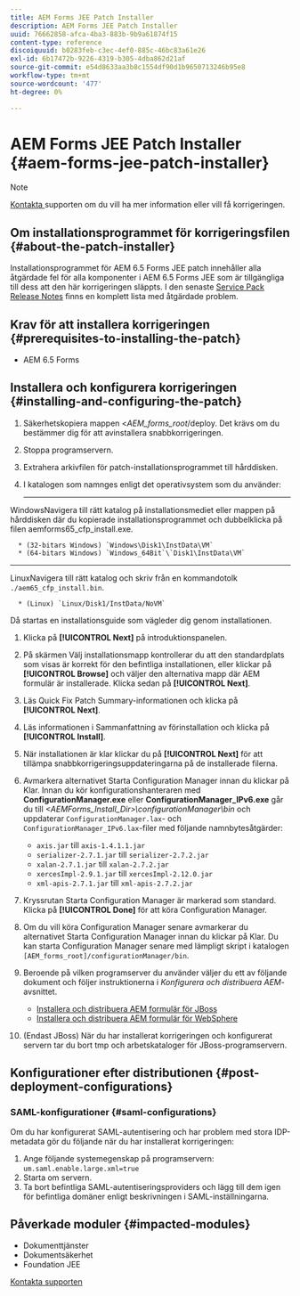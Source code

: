 ```yaml
---
title: AEM Forms JEE Patch Installer
description: AEM Forms JEE Patch Installer
uuid: 76662858-afca-4ba3-883b-9b9a61874f15
content-type: reference
discoiquuid: b0283feb-c3ec-4ef0-885c-46bc83a61e26
exl-id: 6b17472b-9226-4319-b305-4dba862d21af
source-git-commit: e54d8633aa3b8c1554df90d1b9650713246b95e8
workflow-type: tm+mt
source-wordcount: '477'
ht-degree: 0%

---
```


# AEM Forms JEE Patch Installer {#aem-forms-jee-patch-installer}

>[!NOTE]
>
>[Kontakta ](https://www.adobe.com/account/sign-in.supportportal.html) supporten om du vill ha mer information eller vill få korrigeringen.

## Om installationsprogrammet för korrigeringsfilen {#about-the-patch-installer}

Installationsprogrammet för AEM 6.5 Forms JEE patch innehåller alla åtgärdade fel för alla komponenter i AEM 6.5 Forms JEE som är tillgängliga till dess att den här korrigeringen släppts. I den senaste [Service Pack Release Notes](sp-release-notes.md) finns en komplett lista med åtgärdade problem.

## Krav för att installera korrigeringen {#prerequisites-to-installing-the-patch}

* AEM 6.5 Forms

## Installera och konfigurera korrigeringen {#installing-and-configuring-the-patch}

1. Säkerhetskopiera mappen &lt;*AEM_forms_root*/deploy. Det krävs om du bestämmer dig för att avinstallera snabbkorrigeringen.
1. Stoppa programservern.
1. Extrahera arkivfilen för patch-installationsprogrammet till hårddisken.
1. I katalogen som namnges enligt det operativsystem som du använder:

   * ****
WindowsNavigera till rätt katalog på installationsmediet eller mappen på hårddisken där du kopierade installationsprogrammet och dubbelklicka på filen aemforms65_cfp_install.exe.

      * (32-bitars Windows) `Windows\Disk1\InstData\VM`
      * (64-bitars Windows) `Windows_64Bit`\`Disk1\InstData\VM`
   * ****
LinuxNavigera till rätt katalog och skriv från en kommandotolk 
`./aem65_cfp_install.bin`.

      * (Linux) `Linux/Disk1/InstData/NoVM`

   Då startas en installationsguide som vägleder dig genom installationen.

1. Klicka på **[!UICONTROL Next]** på introduktionspanelen.
1. På skärmen Välj installationsmapp kontrollerar du att den standardplats som visas är korrekt för den befintliga installationen, eller klickar på **[!UICONTROL Browse]** och väljer den alternativa mapp där AEM formulär är installerade. Klicka sedan på **[!UICONTROL Next]**.
1. Läs Quick Fix Patch Summary-informationen och klicka på **[!UICONTROL Next]**.
1. Läs informationen i Sammanfattning av förinstallation och klicka på **[!UICONTROL Install]**.
1. När installationen är klar klickar du på **[!UICONTROL Next]** för att tillämpa snabbkorrigeringsuppdateringarna på de installerade filerna.

1. Avmarkera alternativet Starta Configuration Manager innan du klickar på Klar. Innan du kör konfigurationshanteraren med **ConfigurationManager.exe** eller **ConfigurationManager_IPv6.exe** går du till *&lt;AEMForms_Install_Dir>\configurationManager\bin* och uppdaterar `ConfigurationManager.lax`- och `ConfigurationManager_IPv6.lax`-filer med följande namnbytesåtgärder:

   * `axis.jar` till  `axis-1.4.1.1.jar`
   * `serializer-2.7.1.jar` till  `serializer-2.7.2.jar`
   * `xalan-2.7.1.jar` till  `xalan-2.7.2.jar`
   * `xercesImpl-2.9.1.jar` till  `xercesImpl-2.12.0.jar`
   * `xml-apis-2.7.1.jar` till  `xml-apis-2.7.2.jar`

1. Kryssrutan Starta Configuration Manager är markerad som standard. Klicka på **[!UICONTROL Done]** för att köra Configuration Manager.

1. Om du vill köra Configuration Manager senare avmarkerar du alternativet Starta Configuration Manager innan du klickar på Klar. Du kan starta Configuration Manager senare med lämpligt skript i katalogen `[AEM_forms_root]/configurationManager/bin`.

1. Beroende på vilken programserver du använder väljer du ett av följande dokument och följer instruktionerna i *Konfigurera och distribuera AEM*-avsnittet.

   * [Installera och distribuera AEM formulär för JBoss](http://www.adobe.com/go/learn_aemforms_installJBoss_65)
   * [Installera och distribuera AEM formulär för WebSphere](http://www.adobe.com/go/learn_aemforms_installWebSphere_65)

1. (Endast JBoss) När du har installerat korrigeringen och konfigurerat servern tar du bort tmp och arbetskataloger för JBoss-programservern.

## Konfigurationer efter distributionen {#post-deployment-configurations}

### SAML-konfigurationer {#saml-configurations}

Om du har konfigurerat SAML-autentisering och har problem med stora IDP-metadata gör du följande när du har installerat korrigeringen:

1. Ange följande systemegenskap på programservern:\
   `um.saml.enable.large.xml=true`
1. Starta om servern.
1. Ta bort befintliga SAML-autentiseringsproviders och lägg till dem igen för befintliga domäner enligt beskrivningen i SAML-inställningarna.

## Påverkade moduler {#impacted-modules}

* Dokumenttjänster
* Dokumentsäkerhet
* Foundation JEE

[Kontakta supporten](https://www.adobe.com/account/sign-in.supportportal.html)
